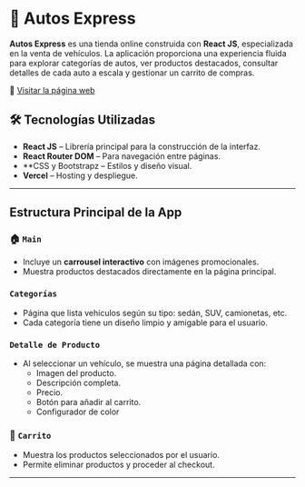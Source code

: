 # 🚗 Autos Express

**Autos Express** es una tienda online construida con **React JS**, especializada en la venta de vehículos. La aplicación proporciona una experiencia fluida para explorar categorías de autos, ver productos destacados, consultar detalles de cada auto a escala y gestionar un carrito de compras.

🔗 [Visitar la página web](https://autos-express.vercel.app)

## 🛠️ Tecnologías Utilizadas

- **React JS** – Librería principal para la construcción de la interfaz.
- **React Router DOM** – Para navegación entre páginas.
- **CSS y Bootstrapz   – Estilos y diseño visual.
- **Vercel** – Hosting y despliegue.

---

## Estructura Principal de la App

### 🏠 `Main`
- Incluye un **carrousel interactivo** con imágenes promocionales.
- Muestra productos destacados directamente en la página principal.

### `Categorías`
- Página que lista vehículos según su tipo: sedán, SUV, camionetas, etc.
- Cada categoría tiene un diseño limpio y amigable para el usuario.

### `Detalle de Producto`
- Al seleccionar un vehículo, se muestra una página detallada con:
  - Imagen del producto.
  - Descripción completa.
  - Precio.
  - Botón para añadir al carrito.
  - Configurador de color 

### 🛒 `Carrito`
- Muestra los productos seleccionados por el usuario.
- Permite eliminar productos y proceder al checkout.

---




